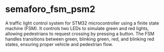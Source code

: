 # semaforo_fsm_psm2
A traffic light control system for STM32 microcontroller using a finite state machine (FSM). It controls two LEDs to simulate green and red lights, allowing pedestrians to request crossing by pressing a button. The FSM handles transitions between green, blinking green, red, and blinking red states, ensuring proper vehicle and pedestrian flow.

